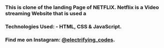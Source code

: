 ### This is clone of the landing Page of NETFLIX. Netflix is a Video streaming Website that is used a

### Technologies Used: - HTML, CSS & JavaScript.

### Find me on Instagram: [@electrifying_codes][instagram].

[instagram]: https://www.instagram.com/electrifying_codes

